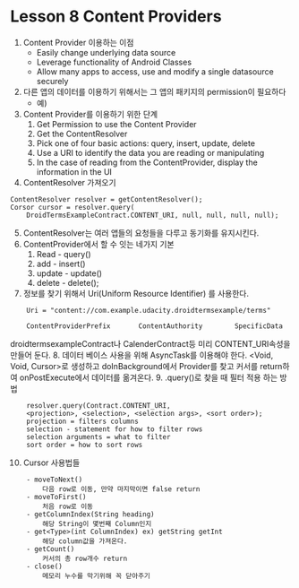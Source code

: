 # Lesson 8 Content Providers
1. Content Provider 이용하는 이점
    - Easily change underlying data source
    - Leverage functionality of Android Classes
    - Allow many apps to access, use and modify a single datasource securely
2. 다른 앱의 데이터를 이용하기 위해서는 그 앱의 패키지의 permission이 필요하다
    - 예) <uses-permission android:name="com.example.udacity.droidtermsexampple.TERMS_READ"/>
3. Content Provider를 이용하기 위한 단계
    1. Get Permission to use the Content Provider
    2. Get the ContentResolver
    3. Pick one of four basic actions: query, insert, update, delete
    4. Use a URI to identify the data you are reading or manipulating
    5. In the case of reading from the ContentProvider, display the information in the UI
4. ContentResolver 가져오기
~~~
ContentResolver resolver = getContentResolver();
Corsor cursor = resolver.query(
    DroidTermsExampleContract.CONTENT_URI, null, null, null, null);
~~~
5. ContentResolver는 여러 앱들의 요청들을 다루고 동기화를 유지시킨다.
6. ContentProvider에서 할 수 잇는 네가지 기본
    1. Read - query()
    2. add - insert()
    3. update - update()
    4. delete - delete();
7. 정보를 찾기 위해서 Uri(Uniform Resource Identifier) 를 사용한다.
~~~
    Uri = "content://com.example.udacity.droidtermsexample/terms"

    ContentProviderPrefix       ContentAuthority        SpecificData
~~~
droidtermsexampleContract나 CalenderContract등 미리 CONTENT_URI속성을 만들어 둔다.
8. 데이터 베이스 사용을 위해 AsyncTask를 이용해야 한다. <Void, Void, Cursor>로 생성하고
doInBackground에서 Provider를 찾고 커서를 return하여 onPostExecute에서 데이터를 옮겨온다.
9. .query()로 찾을 때 필터 적용 하는 방법
~~~
    resolver.query(Contract.CONTENT_URI,
    <projection>, <selection>, <selection args>, <sort order>);
    projection = filters columns
    selection - statement for how to filter rows
    selection arguments = what to filter
    sort order = how to sort rows
~~~
10. Cursor 사용법들

~~~
    - moveToNext()
        다음 row로 이동, 만약 마지막이면 false return
    - moveToFirst()
        처음 row로 이동
    - getColumnIndex(String heading)
        해당 String이 몇번째 Column인지
    - get<Type>(int ColumnIndex) ex) getString getInt
        해당 column값을 가져온다.
    - getCount()
        커서의 총 row개수 return
    - close()
        메모리 누수를 막기위해 꼭 닫아주기
~~~
